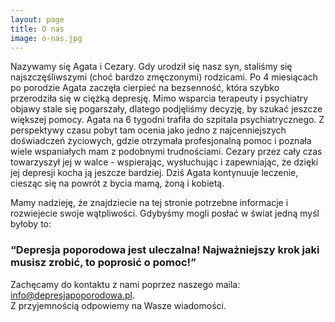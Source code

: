 ```yaml
---
layout: page
title: O nas
image: o-nas.jpg
---
```


Nazywamy się Agata i Cezary. Gdy urodził się nasz syn, staliśmy się najszczęśliwszymi (choć bardzo zmęczonymi) rodzicami. Po 4 miesiącach po porodzie Agata zaczęła cierpieć na bezsenność, która szybko przerodziła się w ciężką depresję. Mimo wsparcia terapeuty i psychiatry objawy stale się pogarszały, dlatego podjęliśmy decyzję, by szukać jeszcze większej pomocy. Agata na 6 tygodni trafiła do szpitala psychiatrycznego. Z perspektywy czasu pobyt tam ocenia jako jedno z najcenniejszych doświadczeń życiowych, gdzie otrzymała profesjonalną pomoc i poznała wiele wspaniałych mam z podobnymi trudnościami. Cezary przez cały czas towarzyszył jej w walce - wspierając, wysłuchując i zapewniając, że dzięki jej depresji kocha ją jeszcze bardziej. Dziś Agata kontynuuje leczenie, ciesząc się na powrót z bycia mamą, żoną i kobietą. 

Mamy nadzieję, że znajdziecie na tej stronie potrzebne informacje i rozwiejecie swoje wątpliwości. Gdybyśmy mogli posłać w świat jedną myśl byłoby to:

<div class="box">
<h3>“Depresja poporodowa jest uleczalna! Najważniejszy krok jaki musisz zrobić, to poprosić o pomoc!”</h3>
</div>

Zachęcamy do kontaktu z nami poprzez naszego maila: <info@depresjapoporodowa.pl>. \
Z przyjemnością odpowiemy na Wasze wiadomości. 
